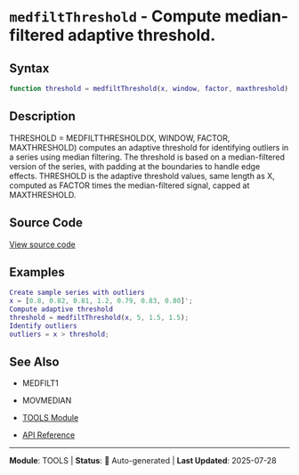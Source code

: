 # `medfiltThreshold` - Compute median-filtered adaptive threshold.

## Syntax

```matlab
function threshold = medfiltThreshold(x, window, factor, maxthreshold)
```

## Description

THRESHOLD = MEDFILTTHRESHOLD(X, WINDOW, FACTOR, MAXTHRESHOLD) computes an adaptive threshold for identifying outliers in a series using median filtering. The threshold is based on a median-filtered version of the series, with padding at the boundaries to handle edge effects. THRESHOLD is the adaptive threshold values, same length as X, computed as FACTOR times the median-filtered signal, capped at MAXTHRESHOLD.

## Source Code

[View source code](../../../src/tools/medfiltThreshold.m)

## Examples

```matlab
Create sample series with outliers
x = [0.8, 0.82, 0.81, 1.2, 0.79, 0.83, 0.80]';
Compute adaptive threshold
threshold = medfiltThreshold(x, 5, 1.5, 1.5);
Identify outliers
outliers = x > threshold;
```

## See Also

- MEDFILT1
- MOVMEDIAN

- [TOOLS Module](README.md)
- [API Reference](../README.md)

---

**Module**: TOOLS | **Status**: 🔄 Auto-generated | **Last Updated**: 2025-07-28
